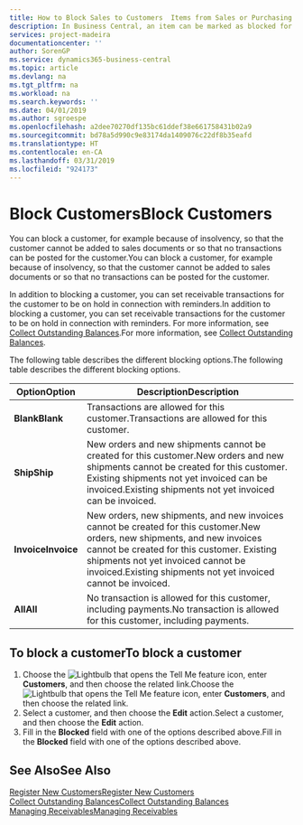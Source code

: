 ```yaml
---
title: How to Block Sales to Customers  Items from Sales or Purchasing
description: In Business Central, an item can be marked as blocked for sales, blocked for purchase, or blocked for all purposes.
services: project-madeira
documentationcenter: ''
author: SorenGP
ms.service: dynamics365-business-central
ms.topic: article
ms.devlang: na
ms.tgt_pltfrm: na
ms.workload: na
ms.search.keywords: ''
ms.date: 04/01/2019
ms.author: sgroespe
ms.openlocfilehash: a2dee70270df135bc61ddef38e661758431b02a9
ms.sourcegitcommit: bd78a5d990c9e83174da1409076c22df8b35eafd
ms.translationtype: HT
ms.contentlocale: en-CA
ms.lasthandoff: 03/31/2019
ms.locfileid: "924173"
---
```

# <a name="block-customers"></a><span data-ttu-id="ace5e-103">Block Customers</span><span class="sxs-lookup"><span data-stu-id="ace5e-103">Block Customers</span></span>
<span data-ttu-id="ace5e-104">You can block a customer, for example because of insolvency, so that the customer cannot be added to sales documents or so that no transactions can be posted for the customer.</span><span class="sxs-lookup"><span data-stu-id="ace5e-104">You can block a customer, for example because of insolvency, so that the customer cannot be added to sales documents or so that no transactions can be posted for the customer.</span></span>

<span data-ttu-id="ace5e-105">In addition to blocking a customer, you can set receivable transactions for the customer to be on hold in connection with reminders.</span><span class="sxs-lookup"><span data-stu-id="ace5e-105">In addition to blocking a customer, you can set receivable transactions for the customer to be on hold in connection with reminders.</span></span> <span data-ttu-id="ace5e-106">For more information, see [Collect Outstanding Balances](receivables-collect-outstanding-balances.md).</span><span class="sxs-lookup"><span data-stu-id="ace5e-106">For more information, see [Collect Outstanding Balances](receivables-collect-outstanding-balances.md).</span></span>   

<span data-ttu-id="ace5e-107">The following table describes the different blocking options.</span><span class="sxs-lookup"><span data-stu-id="ace5e-107">The following table describes the different blocking options.</span></span>  

|<span data-ttu-id="ace5e-108">Option</span><span class="sxs-lookup"><span data-stu-id="ace5e-108">Option</span></span>|<span data-ttu-id="ace5e-109">Description</span><span class="sxs-lookup"><span data-stu-id="ace5e-109">Description</span></span>|  
|--------------------|------------|  
|<span data-ttu-id="ace5e-110">**Blank**</span><span class="sxs-lookup"><span data-stu-id="ace5e-110">**Blank**</span></span>|<span data-ttu-id="ace5e-111">Transactions are allowed for this customer.</span><span class="sxs-lookup"><span data-stu-id="ace5e-111">Transactions are allowed for this customer.</span></span>|
|<span data-ttu-id="ace5e-112">**Ship**</span><span class="sxs-lookup"><span data-stu-id="ace5e-112">**Ship**</span></span>|<span data-ttu-id="ace5e-113">New orders and new shipments cannot be created for this customer.</span><span class="sxs-lookup"><span data-stu-id="ace5e-113">New orders and new shipments cannot be created for this customer.</span></span> <span data-ttu-id="ace5e-114">Existing shipments not yet invoiced can be invoiced.</span><span class="sxs-lookup"><span data-stu-id="ace5e-114">Existing shipments not yet invoiced can be invoiced.</span></span>|  
|<span data-ttu-id="ace5e-115">**Invoice**</span><span class="sxs-lookup"><span data-stu-id="ace5e-115">**Invoice**</span></span>|<span data-ttu-id="ace5e-116">New orders, new shipments, and new invoices cannot be created for this customer.</span><span class="sxs-lookup"><span data-stu-id="ace5e-116">New orders, new shipments, and new invoices cannot be created for this customer.</span></span> <span data-ttu-id="ace5e-117">Existing shipments not yet invoiced cannot be invoiced.</span><span class="sxs-lookup"><span data-stu-id="ace5e-117">Existing shipments not yet invoiced cannot be invoiced.</span></span>|  
|<span data-ttu-id="ace5e-118">**All**</span><span class="sxs-lookup"><span data-stu-id="ace5e-118">**All**</span></span>|<span data-ttu-id="ace5e-119">No transaction is allowed for this customer, including payments.</span><span class="sxs-lookup"><span data-stu-id="ace5e-119">No transaction is allowed for this customer, including payments.</span></span>|  

## <a name="to-block-a-customer"></a><span data-ttu-id="ace5e-120">To block a customer</span><span class="sxs-lookup"><span data-stu-id="ace5e-120">To block a customer</span></span>  
1. <span data-ttu-id="ace5e-121">Choose the ![Lightbulb that opens the Tell Me feature](media/ui-search/search_small.png "Tell me what you want to do") icon, enter **Customers**, and then choose the related link.</span><span class="sxs-lookup"><span data-stu-id="ace5e-121">Choose the ![Lightbulb that opens the Tell Me feature](media/ui-search/search_small.png "Tell me what you want to do") icon, enter **Customers**, and then choose the related link.</span></span>
2. <span data-ttu-id="ace5e-122">Select a customer, and then choose the **Edit** action.</span><span class="sxs-lookup"><span data-stu-id="ace5e-122">Select a customer, and then choose the **Edit** action.</span></span>
3. <span data-ttu-id="ace5e-123">Fill in the **Blocked** field with one of the options described above.</span><span class="sxs-lookup"><span data-stu-id="ace5e-123">Fill in the **Blocked** field with one of the options described above.</span></span>

## <a name="see-also"></a><span data-ttu-id="ace5e-124">See Also</span><span class="sxs-lookup"><span data-stu-id="ace5e-124">See Also</span></span>  
[<span data-ttu-id="ace5e-125">Register New Customers</span><span class="sxs-lookup"><span data-stu-id="ace5e-125">Register New Customers</span></span>](sales-how-register-new-customers.md)  
[<span data-ttu-id="ace5e-126">Collect Outstanding Balances</span><span class="sxs-lookup"><span data-stu-id="ace5e-126">Collect Outstanding Balances</span></span>](receivables-collect-outstanding-balances.md)  
[<span data-ttu-id="ace5e-127">Managing Receivables</span><span class="sxs-lookup"><span data-stu-id="ace5e-127">Managing Receivables</span></span>](receivables-manage-receivables.md)  
